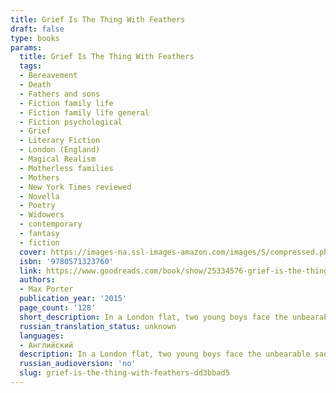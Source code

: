 ```yaml
---
title: Grief Is The Thing With Feathers
draft: false
type: books
params:
  title: Grief Is The Thing With Feathers
  tags:
  - Bereavement
  - Death
  - Fathers and sons
  - Fiction family life
  - Fiction family life general
  - Fiction psychological
  - Grief
  - Literary Fiction
  - London (England)
  - Magical Realism
  - Motherless families
  - Mothers
  - New York Times reviewed
  - Novella
  - Poetry
  - Widowers
  - contemporary
  - fantasy
  - fiction
  cover: https://images-na.ssl-images-amazon.com/images/S/compressed.photo.goodreads.com/books/1491367213i/25334576.jpg
  isbn: '9780571323760'
  link: https://www.goodreads.com/book/show/25334576-grief-is-the-thing-with-feathers
  authors:
  - Max Porter
  publication_year: '2015'
  page_count: '128'
  short_description: In a London flat, two young boys face the unbearable sadness of their mother's sudden death. Their father, a Ted Hughes scholar and scruffy romantic, imagines a future of well-meaning visitors and...
  russian_translation_status: unknown
  languages:
  - Английский
  description: In a London flat, two young boys face the unbearable sadness of their mother's sudden death. Their father, a Ted Hughes scholar and scruffy romantic, imagines a future of well-meaning visitors and emptiness.In this moment of despair they are visited by Crow - antagonist, trickster, healer, babysitter. This self-described sentimental bird is attracted to the grieving family and threatens to stay until they no longer need him. As weeks turn to months and physical pain of loss gives way to memories, this little unit of three begin to heal.In this extraordinary debut - part novella, part polyphonic fable, part essay on grief, Max Porter's compassion and bravura style combine to dazzling effect. Full of unexpected humour and profound emotional truth,Grief is the Thing with Feathersmarks the arrival of a thrilling new talent.
  russian_audioversion: 'no'
  slug: grief-is-the-thing-with-feathers-dd3bbad5
---
```

